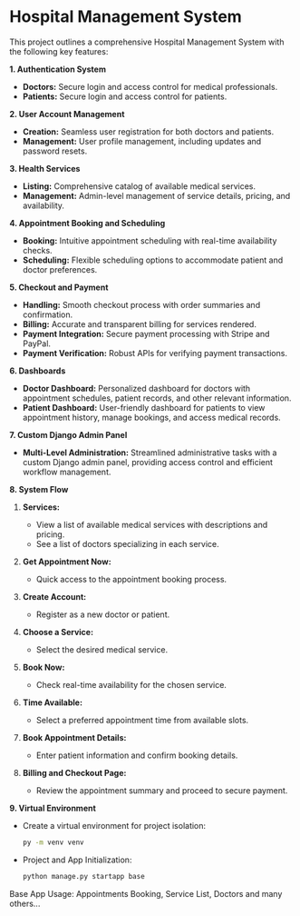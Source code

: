 # Hospital Management System

This project outlines a comprehensive Hospital Management System with the following key features:

**1. Authentication System**

* **Doctors:** Secure login and access control for medical professionals.
* **Patients:** Secure login and access control for patients.

**2. User Account Management**

* **Creation:** Seamless user registration for both doctors and patients.
* **Management:** User profile management, including updates and password resets.

**3. Health Services**

* **Listing:** Comprehensive catalog of available medical services.
* **Management:** Admin-level management of service details, pricing, and availability.

**4. Appointment Booking and Scheduling**

* **Booking:** Intuitive appointment scheduling with real-time availability checks.
* **Scheduling:** Flexible scheduling options to accommodate patient and doctor preferences.

**5. Checkout and Payment**

* **Handling:** Smooth checkout process with order summaries and confirmation.
* **Billing:** Accurate and transparent billing for services rendered.
* **Payment Integration:** Secure payment processing with Stripe and PayPal.
* **Payment Verification:** Robust APIs for verifying payment transactions.

**6. Dashboards**

* **Doctor Dashboard:** Personalized dashboard for doctors with appointment schedules, patient records, and other relevant information.
* **Patient Dashboard:** User-friendly dashboard for patients to view appointment history, manage bookings, and access medical records.

**7. Custom Django Admin Panel**

* **Multi-Level Administration:** Streamlined administrative tasks with a custom Django admin panel, providing access control and efficient workflow management.

**8. System Flow**

1. **Services:**
   * View a list of available medical services with descriptions and pricing.
   * See a list of doctors specializing in each service.

2. **Get Appointment Now:**
   * Quick access to the appointment booking process.

3. **Create Account:**
   * Register as a new doctor or patient.

4. **Choose a Service:**
   * Select the desired medical service.

5. **Book Now:**
   * Check real-time availability for the chosen service.

6. **Time Available:**
   * Select a preferred appointment time from available slots.

7. **Book Appointment Details:**
   * Enter patient information and confirm booking details.

8. **Billing and Checkout Page:**
   * Review the appointment summary and proceed to secure payment.

**9. Virtual Environment**

* Create a virtual environment for project isolation:
   ```bash
   py -m venv venv

* Project and App Initialization:
   ```bash
   python manage.py startapp base

Base App Usage:
Appointments Booking, Service List, Doctors and many others...